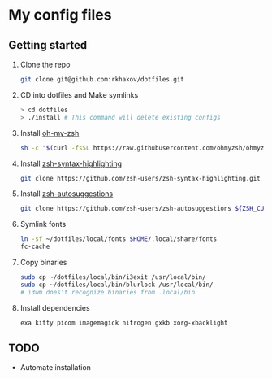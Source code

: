 # My config files

## Getting started
1. Clone the repo
    ```bash
    git clone git@github.com:rkhakov/dotfiles.git
    ```
1. CD into dotfiles and Make symlinks
    ```bash
    > cd dotfiles
    > ./install # This command will delete existing configs
    ```
1. Install [oh-my-zsh](https://github.com/ohmyzsh/ohmyzsh)
    ```bash
    sh -c "$(curl -fsSL https://raw.githubusercontent.com/ohmyzsh/ohmyzsh/master/tools/install.sh)"
    ```
1. Install [zsh-syntax-highlighting](https://github.com/zsh-users/zsh-syntax-highlighting)
    ```bash
    git clone https://github.com/zsh-users/zsh-syntax-highlighting.git ${ZSH_CUSTOM:-~/.oh-my-zsh/custom}/plugins/zsh-syntax-highlighting
    ```
1. Install [zsh-autosuggestions](https://github.com/zsh-users/zsh-autosuggestions)
    ```bash
    git clone https://github.com/zsh-users/zsh-autosuggestions ${ZSH_CUSTOM:-~/.oh-my-zsh/custom}/plugins/zsh-autosuggestions
    ```
1. Symlink fonts
    ```bash
    ln -sf ~/dotfiles/local/fonts $HOME/.local/share/fonts
    fc-cache
    ```
1. Copy binaries
    ```bash
    sudo cp ~/dotfiles/local/bin/i3exit /usr/local/bin/
    sudo cp ~/dotfiles/local/bin/blurlock /usr/local/bin/
    # i3wm does't recognize binaries from .local/bin
    ```
1. Install dependencies
    ```bash
    exa kitty picom imagemagick nitrogen gxkb xorg-xbacklight
    ```

## TODO
* Automate installation
